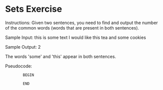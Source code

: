 # Sets Exercise

Instructions: Given two sentences, you need to find and output the number of the common words (words that are present in both sentences).

Sample Input:
this is some text
I would like this tea and some cookies

Sample Output:
2

The words 'some' and 'this' appear in both sentences.


Pseudocode:






            BEGIN

            END
